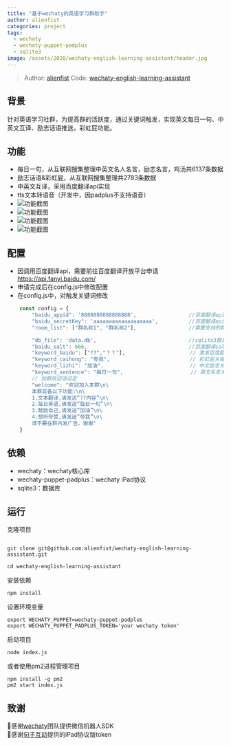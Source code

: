 ```yaml
---
title: "基于wechaty的英语学习群助手"
author: alienfist
categories: project
tags:
  - wechaty
  - wechaty-puppet-padplus
  - sqlite3
image: /assets/2020/wechaty-english-learning-assistant/header.jpg
---
```

> Author: [alienfist](https://github.com/alienfist)
> Code: [wechaty-english-learning-assistant](https://github.com/alienfist/wechaty-english-learning-assistant)

## 背景

针对英语学习社群，为提高群的活跃度，通过关键词触发，实现英文每日一句、中英文互译、励志话语推送，彩虹屁功能。

## 功能

- 每日一句，从互联网搜集整理中英文名人名言，励志名言，鸡汤共6137条数据
- 励志话语&彩虹屁，从互联网搜集整理共2783条数据
- 中英文互译，采用百度翻译api实现
- tts文本转语音（开发中，因padplus不支持语音）
- ![功能截图](/assets/2020/wechaty-english-learning-assistant/pic01.jpg)
- ![功能截图](/assets/2020/wechaty-english-learning-assistant/pic02.jpg)
- ![功能截图](/assets/2020/wechaty-english-learning-assistant/pic03.jpg)
- ![功能截图](/assets/2020/wechaty-english-learning-assistant/pic04.jpg)

## 配置

- 因调用百度翻译api，需要前往百度翻译开放平台申请 https://api.fanyi.baidu.com/
- 申请完成后在config.js中修改配置
- 在config.js中，对触发关键词修改

```js
	const config = {
	    "baidu_appid": '8888888888888888',                 //百度翻译api的appid
	    "baidu_secretKey": 'aaaaaaaaaaaaaaaaaaa',          //百度翻译api的key
	    "room_list": ["群名称1", "群名称2"],                 //需要支持的群名称列表（记得把机器人拉入该群）

	    "db_file": 'data.db',                              //sqlite3数据库文件路径
	    "baidu_salt": 666,                                 //百度翻译salt，这个值随便设置
	    "keyword_baidu": ["??","？？"],                     // 激发百度翻译功能的句首关键词,仅支持两个字符
	    "keyword_caihong": "夸我",                          // 彩虹屁关键词设定
	    "keyword_lizhi": "加油",                            // 中文励志关键词设定
	    "keyword_sentence": "每日一句",                      // 英文名言关键词设定
	    // 加群欢迎语设定
	    "welcome": "欢迎加入本群\n\
	    本群具备以下功能:\n\
	    1.文本翻译,请发送“??内容”\n\
	    2.每日英语,请发送“每日一句”\n\
	    3.鼓励自己,请发送“加油”\n\
	    4.想听夸赞,请发送“夸我”\n\
	    请不要在群内发广告，谢谢"
	}
```

## 依赖

- wechaty：wechaty核心库
- wechaty-puppet-padplus：wechaty iPad协议
- sqlite3：数据库

## 运行

克隆项目

```shell

git clone git@github.com:alienfist/wechaty-english-learning-assistant.git

cd wechaty-english-learning-assistant

```

安装依赖

```shell
npm install
```

设置环境变量

```shell
export WECHATY_PUPPET=wechaty-puppet-padplus
export WECHATY_PUPPET_PADPLUS_TOKEN='your wechaty token'
```

启动项目

```shell
node index.js
```

或者使用pm2进程管理项目

```shell
npm install -g pm2
pm2 start index.js
```

## 致谢

🙏感谢[wechaty](https://github.com/wechaty/wechaty)团队提供微信机器人SDK  
🙏感谢[句子互动](https://www.juzibot.com/)提供的iPad协议版token
